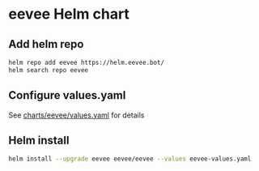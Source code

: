 # eevee Helm chart

## Add helm repo

```bash
helm repo add eevee https://helm.eevee.bot/
helm search repo eevee
```

## Configure values.yaml

See [charts/eevee/values.yaml](charts/eevee/values.yaml) for details

## Helm install

```bash
helm install --upgrade eevee eevee/eevee --values eevee-values.yaml
```
